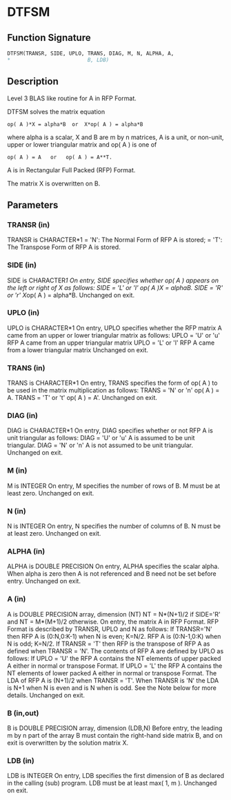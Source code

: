 # DTFSM

## Function Signature

```fortran
DTFSM(TRANSR, SIDE, UPLO, TRANS, DIAG, M, N, ALPHA, A,
*                         B, LDB)
```

## Description


 Level 3 BLAS like routine for A in RFP Format.

 DTFSM  solves the matrix equation

    op( A )*X = alpha*B  or  X*op( A ) = alpha*B

 where alpha is a scalar, X and B are m by n matrices, A is a unit, or
 non-unit,  upper or lower triangular matrix  and  op( A )  is one  of

    op( A ) = A   or   op( A ) = A**T.

 A is in Rectangular Full Packed (RFP) Format.

 The matrix X is overwritten on B.

## Parameters

### TRANSR (in)

TRANSR is CHARACTER*1 = 'N': The Normal Form of RFP A is stored; = 'T': The Transpose Form of RFP A is stored.

### SIDE (in)

SIDE is CHARACTER*1 On entry, SIDE specifies whether op( A ) appears on the left or right of X as follows: SIDE = 'L' or 'l' op( A )*X = alpha*B. SIDE = 'R' or 'r' X*op( A ) = alpha*B. Unchanged on exit.

### UPLO (in)

UPLO is CHARACTER*1 On entry, UPLO specifies whether the RFP matrix A came from an upper or lower triangular matrix as follows: UPLO = 'U' or 'u' RFP A came from an upper triangular matrix UPLO = 'L' or 'l' RFP A came from a lower triangular matrix Unchanged on exit.

### TRANS (in)

TRANS is CHARACTER*1 On entry, TRANS specifies the form of op( A ) to be used in the matrix multiplication as follows: TRANS = 'N' or 'n' op( A ) = A. TRANS = 'T' or 't' op( A ) = A'. Unchanged on exit.

### DIAG (in)

DIAG is CHARACTER*1 On entry, DIAG specifies whether or not RFP A is unit triangular as follows: DIAG = 'U' or 'u' A is assumed to be unit triangular. DIAG = 'N' or 'n' A is not assumed to be unit triangular. Unchanged on exit.

### M (in)

M is INTEGER On entry, M specifies the number of rows of B. M must be at least zero. Unchanged on exit.

### N (in)

N is INTEGER On entry, N specifies the number of columns of B. N must be at least zero. Unchanged on exit.

### ALPHA (in)

ALPHA is DOUBLE PRECISION On entry, ALPHA specifies the scalar alpha. When alpha is zero then A is not referenced and B need not be set before entry. Unchanged on exit.

### A (in)

A is DOUBLE PRECISION array, dimension (NT) NT = N*(N+1)/2 if SIDE='R' and NT = M*(M+1)/2 otherwise. On entry, the matrix A in RFP Format. RFP Format is described by TRANSR, UPLO and N as follows: If TRANSR='N' then RFP A is (0:N,0:K-1) when N is even; K=N/2. RFP A is (0:N-1,0:K) when N is odd; K=N/2. If TRANSR = 'T' then RFP is the transpose of RFP A as defined when TRANSR = 'N'. The contents of RFP A are defined by UPLO as follows: If UPLO = 'U' the RFP A contains the NT elements of upper packed A either in normal or transpose Format. If UPLO = 'L' the RFP A contains the NT elements of lower packed A either in normal or transpose Format. The LDA of RFP A is (N+1)/2 when TRANSR = 'T'. When TRANSR is 'N' the LDA is N+1 when N is even and is N when is odd. See the Note below for more details. Unchanged on exit.

### B (in,out)

B is DOUBLE PRECISION array, dimension (LDB,N) Before entry, the leading m by n part of the array B must contain the right-hand side matrix B, and on exit is overwritten by the solution matrix X.

### LDB (in)

LDB is INTEGER On entry, LDB specifies the first dimension of B as declared in the calling (sub) program. LDB must be at least max( 1, m ). Unchanged on exit.


